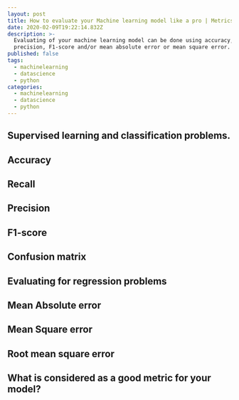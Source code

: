 ```yaml
---
layout: post
title: How to evaluate your Machine learning model like a pro | Metrics
date: 2020-02-09T19:22:14.832Z
description: >-
  Evaluating of your machine learning model can be done using accuracy, recall,
  precision, F1-score and/or mean absolute error or mean square error.
published: false
tags:
  - machinelearning
  - datascience
  - python
categories:
  - machinelearning
  - datascience
  - python
---
```

## Supervised learning and classification problems.

## Accuracy

## Recall

## Precision

## F1-score

## Confusion matrix

## Evaluating for regression problems

## Mean Absolute error

## Mean Square error

## Root mean square error

## What is considered as a good metric for your model?
